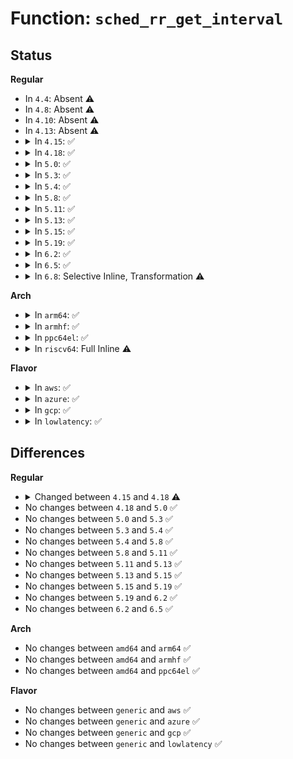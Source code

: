 # Function: <code>sched_rr_get_interval</code>

## Status
<b>Regular</b>
<ul>
<li>
In <code>4.4</code>: Absent ⚠️
</li>
<li>
In <code>4.8</code>: Absent ⚠️
</li>
<li>
In <code>4.10</code>: Absent ⚠️
</li>
<li>
In <code>4.13</code>: Absent ⚠️
</li>
<li>
<details>
<summary>In <code>4.15</code>: ✅</summary>

```c
int sched_rr_get_interval(pid_t pid, struct timespec *t);
```

**Collision:** Unique Static

**Inline:** No

**Transformation:** False

**Instances:**

```
In kernel/sched/core.c (ffffffff810b5370)
Location: kernel/sched/core.c:5101
Inline: False
Direct callers:
  - kernel/sched/core.c:compat_SyS_sched_rr_get_interval
  - kernel/sched/core.c:SyS_sched_rr_get_interval
```
**Symbols:**

```
ffffffff810b5370-ffffffff810b5484: sched_rr_get_interval (STB_LOCAL)
```
</details>
</li>
<li>
<details>
<summary>In <code>4.18</code>: ✅</summary>

```c
int sched_rr_get_interval(pid_t pid, struct timespec64 *t);
```

**Collision:** Unique Static

**Inline:** No

**Transformation:** False

**Instances:**

```
In kernel/sched/core.c (ffffffff810bcd60)
Location: kernel/sched/core.c:5226
Inline: False
Direct callers:
  - kernel/sched/core.c:__x32_compat_sys_sched_rr_get_interval
  - kernel/sched/core.c:__ia32_compat_sys_sched_rr_get_interval
  - kernel/sched/core.c:__ia32_sys_sched_rr_get_interval
  - kernel/sched/core.c:__x64_sys_sched_rr_get_interval
```
**Symbols:**

```
ffffffff810bcd60-ffffffff810bce6f: sched_rr_get_interval (STB_LOCAL)
```
</details>
</li>
<li>
<details>
<summary>In <code>5.0</code>: ✅</summary>

```c
int sched_rr_get_interval(pid_t pid, struct timespec64 *t);
```

**Collision:** Unique Static

**Inline:** No

**Transformation:** False

**Instances:**

```
In kernel/sched/core.c (ffffffff810c5f80)
Location: kernel/sched/core.c:5209
Inline: False
Direct callers:
  - kernel/sched/core.c:__x32_compat_sys_sched_rr_get_interval
  - kernel/sched/core.c:__ia32_compat_sys_sched_rr_get_interval
  - kernel/sched/core.c:__ia32_sys_sched_rr_get_interval
  - kernel/sched/core.c:__x64_sys_sched_rr_get_interval
```
**Symbols:**

```
ffffffff810c5f80-ffffffff810c608f: sched_rr_get_interval (STB_LOCAL)
```
</details>
</li>
<li>
<details>
<summary>In <code>5.3</code>: ✅</summary>

```c
int sched_rr_get_interval(pid_t pid, struct timespec64 *t);
```

**Collision:** Unique Static

**Inline:** No

**Transformation:** False

**Instances:**

```
In kernel/sched/core.c (ffffffff810cbb80)
Location: kernel/sched/core.c:5662
Inline: False
Direct callers:
  - kernel/sched/core.c:__ia32_sys_sched_rr_get_interval_time32
  - kernel/sched/core.c:__x64_sys_sched_rr_get_interval_time32
  - kernel/sched/core.c:__ia32_sys_sched_rr_get_interval
  - kernel/sched/core.c:__x64_sys_sched_rr_get_interval
```
**Symbols:**

```
ffffffff810cbb80-ffffffff810cbc95: sched_rr_get_interval (STB_LOCAL)
```
</details>
</li>
<li>
<details>
<summary>In <code>5.4</code>: ✅</summary>

```c
int sched_rr_get_interval(pid_t pid, struct timespec64 *t);
```

**Collision:** Unique Static

**Inline:** No

**Transformation:** False

**Instances:**

```
In kernel/sched/core.c (ffffffff810d56e0)
Location: kernel/sched/core.c:5853
Inline: False
Direct callers:
  - kernel/sched/core.c:__ia32_sys_sched_rr_get_interval_time32
  - kernel/sched/core.c:__x64_sys_sched_rr_get_interval_time32
  - kernel/sched/core.c:__ia32_sys_sched_rr_get_interval
  - kernel/sched/core.c:__x64_sys_sched_rr_get_interval
```
**Symbols:**

```
ffffffff810d56e0-ffffffff810d57f5: sched_rr_get_interval (STB_LOCAL)
```
</details>
</li>
<li>
<details>
<summary>In <code>5.8</code>: ✅</summary>

```c
int sched_rr_get_interval(pid_t pid, struct timespec64 *t);
```

**Collision:** Unique Static

**Inline:** No

**Transformation:** False

**Instances:**

```
In kernel/sched/core.c (ffffffff810dfcb0)
Location: kernel/sched/core.c:6086
Inline: False
Direct callers:
  - kernel/sched/core.c:__ia32_sys_sched_rr_get_interval_time32
  - kernel/sched/core.c:__x64_sys_sched_rr_get_interval_time32
  - kernel/sched/core.c:__ia32_sys_sched_rr_get_interval
  - kernel/sched/core.c:__x64_sys_sched_rr_get_interval
```
**Symbols:**

```
ffffffff810dfcb0-ffffffff810dfdc5: sched_rr_get_interval (STB_LOCAL)
```
</details>
</li>
<li>
<details>
<summary>In <code>5.11</code>: ✅</summary>

```c
int sched_rr_get_interval(pid_t pid, struct timespec64 *t);
```

**Collision:** Unique Static

**Inline:** No

**Transformation:** False

**Instances:**

```
In kernel/sched/core.c (ffffffff810dcfa0)
Location: kernel/sched/core.c:6906
Inline: False
Direct callers:
  - kernel/sched/core.c:__ia32_sys_sched_rr_get_interval_time32
  - kernel/sched/core.c:__x64_sys_sched_rr_get_interval_time32
  - kernel/sched/core.c:__ia32_sys_sched_rr_get_interval
  - kernel/sched/core.c:__x64_sys_sched_rr_get_interval
```
**Symbols:**

```
ffffffff810dcfa0-ffffffff810dd0c2: sched_rr_get_interval (STB_LOCAL)
```
</details>
</li>
<li>
<details>
<summary>In <code>5.13</code>: ✅</summary>

```c
int sched_rr_get_interval(pid_t pid, struct timespec64 *t);
```

**Collision:** Unique Static

**Inline:** No

**Transformation:** False

**Instances:**

```
In kernel/sched/core.c (ffffffff810deb70)
Location: kernel/sched/core.c:7257
Inline: False
Direct callers:
  - kernel/sched/core.c:__ia32_sys_sched_rr_get_interval_time32
  - kernel/sched/core.c:__x64_sys_sched_rr_get_interval_time32
  - kernel/sched/core.c:__ia32_sys_sched_rr_get_interval
  - kernel/sched/core.c:__x64_sys_sched_rr_get_interval
```
**Symbols:**

```
ffffffff810deb70-ffffffff810dec92: sched_rr_get_interval (STB_LOCAL)
```
</details>
</li>
<li>
<details>
<summary>In <code>5.15</code>: ✅</summary>

```c
int sched_rr_get_interval(pid_t pid, struct timespec64 *t);
```

**Collision:** Unique Static

**Inline:** No

**Transformation:** False

**Instances:**

```
In kernel/sched/core.c (ffffffff810f3aa0)
Location: kernel/sched/core.c:8455
Inline: False
Direct callers:
  - kernel/sched/core.c:__ia32_sys_sched_rr_get_interval_time32
  - kernel/sched/core.c:__x64_sys_sched_rr_get_interval_time32
  - kernel/sched/core.c:__ia32_sys_sched_rr_get_interval
  - kernel/sched/core.c:__x64_sys_sched_rr_get_interval
```
**Symbols:**

```
ffffffff810f3aa0-ffffffff810f3bc0: sched_rr_get_interval (STB_LOCAL)
```
</details>
</li>
<li>
<details>
<summary>In <code>5.19</code>: ✅</summary>

```c
int sched_rr_get_interval(pid_t pid, struct timespec64 *t);
```

**Collision:** Unique Static

**Inline:** No

**Transformation:** False

**Instances:**

```
In kernel/sched/core.c (ffffffff8110fb20)
Location: kernel/sched/core.c:8746
Inline: False
Direct callers:
  - kernel/sched/core.c:__ia32_sys_sched_rr_get_interval_time32
  - kernel/sched/core.c:__x64_sys_sched_rr_get_interval_time32
  - kernel/sched/core.c:__ia32_sys_sched_rr_get_interval
  - kernel/sched/core.c:__x64_sys_sched_rr_get_interval
```
**Symbols:**

```
ffffffff8110fb20-ffffffff8110fc50: sched_rr_get_interval (STB_LOCAL)
```
</details>
</li>
<li>
<details>
<summary>In <code>6.2</code>: ✅</summary>

```c
int sched_rr_get_interval(pid_t pid, struct timespec64 *t);
```

**Collision:** Unique Static

**Inline:** No

**Transformation:** False

**Instances:**

```
In kernel/sched/core.c (ffffffff811369d0)
Location: kernel/sched/core.c:8930
Inline: False
Direct callers:
  - kernel/sched/core.c:__ia32_sys_sched_rr_get_interval_time32
  - kernel/sched/core.c:__x64_sys_sched_rr_get_interval_time32
  - kernel/sched/core.c:__ia32_sys_sched_rr_get_interval
  - kernel/sched/core.c:__x64_sys_sched_rr_get_interval
```
**Symbols:**

```
ffffffff811369d0-ffffffff81136b00: sched_rr_get_interval (STB_LOCAL)
```
</details>
</li>
<li>
<details>
<summary>In <code>6.5</code>: ✅</summary>

```c
int sched_rr_get_interval(pid_t pid, struct timespec64 *t);
```

**Collision:** Unique Static

**Inline:** No

**Transformation:** False

**Instances:**

```
In kernel/sched/core.c (ffffffff81145a10)
Location: kernel/sched/core.c:9087
Inline: False
Direct callers:
  - kernel/sched/core.c:__ia32_sys_sched_rr_get_interval_time32
  - kernel/sched/core.c:__x64_sys_sched_rr_get_interval_time32
  - kernel/sched/core.c:__ia32_sys_sched_rr_get_interval
  - kernel/sched/core.c:__x64_sys_sched_rr_get_interval
```
**Symbols:**

```
ffffffff81145a10-ffffffff81145b56: sched_rr_get_interval (STB_LOCAL)
```
</details>
</li>
<li>
<details>
<summary>In <code>6.8</code>: Selective Inline, Transformation ⚠️</summary>

**Collision:** Unique Static

**Inline:** Selective

**Transformation:** True

**Instances:**

```
In kernel/sched/core.c (ffffffff811514a7)
Location: kernel/sched/core.c:9082
Inline: True
Inline callers:
  - kernel/sched/core.c:__ia32_sys_sched_rr_get_interval_time32
  - kernel/sched/core.c:__x64_sys_sched_rr_get_interval_time32
  - kernel/sched/core.c:__ia32_sys_sched_rr_get_interval
  - kernel/sched/core.c:__x64_sys_sched_rr_get_interval
Direct callers:
  - kernel/sched/core.c:__ia32_sys_sched_rr_get_interval_time32
  - kernel/sched/core.c:__x64_sys_sched_rr_get_interval_time32
  - kernel/sched/core.c:__ia32_sys_sched_rr_get_interval
  - kernel/sched/core.c:__x64_sys_sched_rr_get_interval
```
**Symbols:**

```
ffffffff81151310-ffffffff81151456: sched_rr_get_interval.part.0 (STB_LOCAL)
```
</details>
</li>
</ul>
<b>Arch</b>
<ul>
<li>
<details>
<summary>In <code>arm64</code>: ✅</summary>

```c
int sched_rr_get_interval(pid_t pid, struct timespec64 *t);
```

**Collision:** Unique Static

**Inline:** No

**Transformation:** False

**Instances:**

```
In kernel/sched/core.c (ffff800010136220)
Location: kernel/sched/core.c:5853
Inline: False
Direct callers:
  - kernel/sched/core.c:__arm64_sys_sched_rr_get_interval_time32
  - kernel/sched/core.c:__arm64_sys_sched_rr_get_interval
```
**Symbols:**

```
ffff800010136220-ffff800010136334: sched_rr_get_interval (STB_LOCAL)
```
</details>
</li>
<li>
<details>
<summary>In <code>armhf</code>: ✅</summary>

```c
int sched_rr_get_interval(pid_t pid, struct timespec64 *t);
```

**Collision:** Unique Static

**Inline:** No

**Transformation:** False

**Instances:**

```
In kernel/sched/core.c (c038516c)
Location: kernel/sched/core.c:5853
Inline: False
Direct callers:
  - kernel/sched/core.c:__se_sys_sched_rr_get_interval_time32
  - kernel/sched/core.c:__se_sys_sched_rr_get_interval
```
**Symbols:**

```
c038516c-c0385288: sched_rr_get_interval (STB_LOCAL)
```
</details>
</li>
<li>
<details>
<summary>In <code>ppc64el</code>: ✅</summary>

```c
int sched_rr_get_interval(pid_t pid, struct timespec64 *t);
```

**Collision:** Unique Static

**Inline:** No

**Transformation:** False

**Instances:**

```
In kernel/sched/core.c (c000000000181330)
Location: kernel/sched/core.c:5853
Inline: False
Direct callers:
  - kernel/sched/core.c:__se_sys_sched_rr_get_interval_time32
  - kernel/sched/core.c:__se_sys_sched_rr_get_interval
```
**Symbols:**

```
c000000000181330-c0000000001814e8: sched_rr_get_interval (STB_LOCAL)
```
</details>
</li>
<li>
<details>
<summary>In <code>riscv64</code>: Full Inline ⚠️</summary>

**Collision:** Unique Static

**Inline:** Full

**Transformation:** False

**Instances:**

```
In kernel/sched/core.c (ffffffe0000ec224)
Location: kernel/sched/core.c:5853
Inline: True
Inline callers:
  - kernel/sched/core.c:__se_sys_sched_rr_get_interval
```
</details>
</li>
</ul>
<b>Flavor</b>
<ul>
<li>
<details>
<summary>In <code>aws</code>: ✅</summary>

```c
int sched_rr_get_interval(pid_t pid, struct timespec64 *t);
```

**Collision:** Unique Static

**Inline:** No

**Transformation:** False

**Instances:**

```
In kernel/sched/core.c (ffffffff810cf9e0)
Location: kernel/sched/core.c:5853
Inline: False
Direct callers:
  - kernel/sched/core.c:__ia32_sys_sched_rr_get_interval_time32
  - kernel/sched/core.c:__x64_sys_sched_rr_get_interval_time32
  - kernel/sched/core.c:__ia32_sys_sched_rr_get_interval
  - kernel/sched/core.c:__x64_sys_sched_rr_get_interval
```
**Symbols:**

```
ffffffff810cf9e0-ffffffff810cfaf5: sched_rr_get_interval (STB_LOCAL)
```
</details>
</li>
<li>
<details>
<summary>In <code>azure</code>: ✅</summary>

```c
int sched_rr_get_interval(pid_t pid, struct timespec64 *t);
```

**Collision:** Unique Static

**Inline:** No

**Transformation:** False

**Instances:**

```
In kernel/sched/core.c (ffffffff810be2a0)
Location: kernel/sched/core.c:5853
Inline: False
Direct callers:
  - kernel/sched/core.c:__ia32_sys_sched_rr_get_interval_time32
  - kernel/sched/core.c:__x64_sys_sched_rr_get_interval_time32
  - kernel/sched/core.c:__ia32_sys_sched_rr_get_interval
  - kernel/sched/core.c:__x64_sys_sched_rr_get_interval
```
**Symbols:**

```
ffffffff810be2a0-ffffffff810be3b5: sched_rr_get_interval (STB_LOCAL)
```
</details>
</li>
<li>
<details>
<summary>In <code>gcp</code>: ✅</summary>

```c
int sched_rr_get_interval(pid_t pid, struct timespec64 *t);
```

**Collision:** Unique Static

**Inline:** No

**Transformation:** False

**Instances:**

```
In kernel/sched/core.c (ffffffff810ce570)
Location: kernel/sched/core.c:5853
Inline: False
Direct callers:
  - kernel/sched/core.c:__ia32_sys_sched_rr_get_interval_time32
  - kernel/sched/core.c:__x64_sys_sched_rr_get_interval_time32
  - kernel/sched/core.c:__ia32_sys_sched_rr_get_interval
  - kernel/sched/core.c:__x64_sys_sched_rr_get_interval
```
**Symbols:**

```
ffffffff810ce570-ffffffff810ce685: sched_rr_get_interval (STB_LOCAL)
```
</details>
</li>
<li>
<details>
<summary>In <code>lowlatency</code>: ✅</summary>

```c
int sched_rr_get_interval(pid_t pid, struct timespec64 *t);
```

**Collision:** Unique Static

**Inline:** No

**Transformation:** False

**Instances:**

```
In kernel/sched/core.c (ffffffff810d7540)
Location: kernel/sched/core.c:5853
Inline: False
Direct callers:
  - kernel/sched/core.c:__ia32_sys_sched_rr_get_interval_time32
  - kernel/sched/core.c:__x64_sys_sched_rr_get_interval_time32
  - kernel/sched/core.c:__ia32_sys_sched_rr_get_interval
  - kernel/sched/core.c:__x64_sys_sched_rr_get_interval
```
**Symbols:**

```
ffffffff810d7540-ffffffff810d7669: sched_rr_get_interval (STB_LOCAL)
```
</details>
</li>
</ul>

## Differences
<b>Regular</b>
<ul>
<li>
<details>
<summary>Changed between <code>4.15</code> and <code>4.18</code> ⚠️</summary>
<ul>
<li>
<b>Param type changed. </b>
<code>struct timespec *t</code> ➡️ <code>struct timespec64 *t</code>
</li>
</ul>
</details>
</li>
<li>
No changes between <code>4.18</code> and <code>5.0</code> ✅
</li>
<li>
No changes between <code>5.0</code> and <code>5.3</code> ✅
</li>
<li>
No changes between <code>5.3</code> and <code>5.4</code> ✅
</li>
<li>
No changes between <code>5.4</code> and <code>5.8</code> ✅
</li>
<li>
No changes between <code>5.8</code> and <code>5.11</code> ✅
</li>
<li>
No changes between <code>5.11</code> and <code>5.13</code> ✅
</li>
<li>
No changes between <code>5.13</code> and <code>5.15</code> ✅
</li>
<li>
No changes between <code>5.15</code> and <code>5.19</code> ✅
</li>
<li>
No changes between <code>5.19</code> and <code>6.2</code> ✅
</li>
<li>
No changes between <code>6.2</code> and <code>6.5</code> ✅
</li>
</ul>
<b>Arch</b>
<ul>
<li>
No changes between <code>amd64</code> and <code>arm64</code> ✅
</li>
<li>
No changes between <code>amd64</code> and <code>armhf</code> ✅
</li>
<li>
No changes between <code>amd64</code> and <code>ppc64el</code> ✅
</li>
</ul>
<b>Flavor</b>
<ul>
<li>
No changes between <code>generic</code> and <code>aws</code> ✅
</li>
<li>
No changes between <code>generic</code> and <code>azure</code> ✅
</li>
<li>
No changes between <code>generic</code> and <code>gcp</code> ✅
</li>
<li>
No changes between <code>generic</code> and <code>lowlatency</code> ✅
</li>
</ul>
